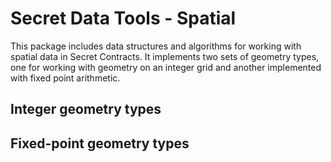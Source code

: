 # Secret Data Tools - Spatial

This package includes data structures and algorithms for working with spatial data in Secret Contracts. It implements two sets of geometry types, one for working with geometry on an integer grid and another implemented with fixed point arithmetic. 

## Integer geometry types

## Fixed-point geometry types